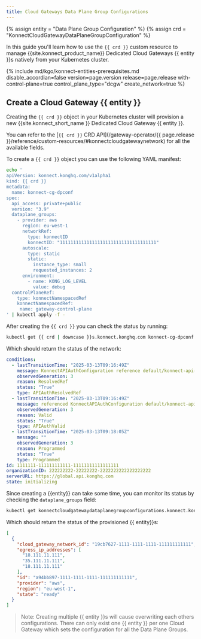 ```yaml
---
title: Cloud Gateways Data Plane Group Configurations
---
```


{% assign entity = "Data Plane Group Configuration" %}
{% assign crd = "KonnectCloudGatewayDataPlaneGroupConfiguration" %}

In this guide you'll learn how to use the `{{ crd }}` custom resource to
manage {{site.konnect_product_name}} Dedicated Cloud Gateways {{ entity }}s natively from your Kubernetes cluster.

{% include md/kgo/konnect-entities-prerequisites.md disable_accordian=false version=page.version release=page.release
with-control-plane=true control_plane_type="dcgw" create_network=true %}

## Create a Cloud Gateway {{ entity }}

Creating the `{{ crd }}` object in your Kubernetes cluster will provision a new {{site.konnect_short_name }} Dedicated Cloud Gateway {{ entity }}.

You can refer to the [`{{ crd }}` CRD API](/gateway-operator/{{ page.release }}/reference/custom-resources/#konnectcloudgatewaynetwork)
for all the available fields.

To create a `{{ crd }}` object you can use the following YAML manifest:

```bash
echo '
apiVersion: konnect.konghq.com/v1alpha1
kind: {{ crd }}
metadata:
  name: konnect-cg-dpconf
spec:
  api_access: private+public
  version: "3.9"
  dataplane_groups:
    - provider: aws
      region: eu-west-1
      networkRef:
        type: konnectID
        konnectID: "111111111111111111111111111111111111"
      autoscale:
        type: static
        static:
          instance_type: small
          requested_instances: 2
      environment:
        - name: KONG_LOG_LEVEL
          value: debug
  controlPlaneRef:
    type: konnectNamespacedRef
    konnectNamespacedRef:
     name: gateway-control-plane
' | kubectl apply -f -
```

After creating the `{{ crd }}` you can check the status by running:

```bash
kubectl get {{ crd | downcase }}s.konnect.konghq.com konnect-cg-dpconf -o=jsonpath='{.status}' | yq -p json
```

Which should return the status of the network:

```yaml
conditions:
  - lastTransitionTime: "2025-03-13T09:16:49Z"
    message: KonnectAPIAuthConfiguration reference default/konnect-api-auth is resolved
    observedGeneration: 3
    reason: ResolvedRef
    status: "True"
    type: APIAuthResolvedRef
  - lastTransitionTime: "2025-03-13T09:16:49Z"
    message: referenced KonnectAPIAuthConfiguration default/konnect-api-auth is valid
    observedGeneration: 3
    reason: Valid
    status: "True"
    type: APIAuthValid
  - lastTransitionTime: "2025-03-13T09:18:05Z"
    message: ""
    observedGeneration: 3
    reason: Programmed
    status: "True"
    type: Programmed
id: 1111111-111111111111-11111111111111111
organizationID: 222222222-22222222-2222222222222222222
serverURL: https://global.api.konghq.com
state: initializing
```

Since creating a {{entity}} can take some time, you can monitor its status by checking the `dataplane_groups` field:

```bash
kubectl get konnectcloudgatewaydataplanegroupconfigurations.konnect.konghq.com eu-west-1 -o=jsonpath='{.status.dataplane_groups}'  | jq
```

Which should return the status of the provisioned {{ entity}}s:

```json
[
  {
    "cloud_gateway_network_id": "19cb7627-1111-1111-1111-111111111111",
    "egress_ip_addresses": [
      "18.111.11.111",
      "35.111.11.111",
      "18.111.11.111"
    ],
    "id": "a94bb897-1111-1111-1111-111111111111",
    "provider": "aws",
    "region": "eu-west-1",
    "state": "ready"
  }
]
```

> Note: Creating multiple {{ entity }}s will cause overwriting each others configurations.
> There can only exist one {{ entity }} per one Cloud Gateway which sets the configuration
> for all the Data Plane Groups.
